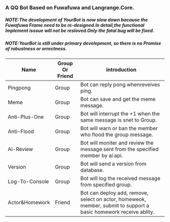 ### A QQ Bot Based on Fuwafuwa and Langrange.Core.

##### NOTE:The development of YourBot is now slow down bacause the Fuwafuwa Frame need to be re-designed.In detail,the functional Implement isssue will not be resloved.Only the fatal bug will be fixed.

##### NOTE:YourBot is still under primary develepment, so there is no Promise of robustness or orrectness.

| Name           | Group Or Friend | introduction                                                 |
| -------------- | --------------- | ------------------------------------------------------------ |
| Pingpong       | Group           | Bot can reply pong whenreveives ping.                        |
| Meme           | Group           | Bot can save and get the meme message.                       |
| Anti-Plus-One  | Group           | Bot will interrupt the +1 when the same message is snet to Group. |
| Anti-Flood     | Group           | Bot will warn or ban the member who flood the group message. |
| Ai-Review      | Group           | Bot will moniter and review the message sent from the specified member by ai api. |
| Version        | Group           | Bot will send a version from database.                       |
| Log-To-Console | Group           | Bot will log the received message from specified group.      |
| Actor&Homework | Friend          | Bot can deploy add, remove, select on actor, homeweok, member, submit to support a basic homework receive ablity. |

